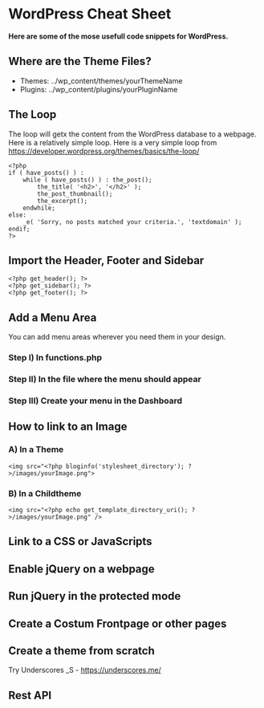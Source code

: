 # WordPress Cheat Sheet

**Here are some of the mose usefull code snippets for WordPress.**

## Where are the Theme Files?

* Themes: ../wp_content/themes/yourThemeName
* Plugins: ../wp_content/plugins/yourPluginName

## The Loop

The loop will getx the content from the WordPress database to a webpage. Here is a relatively simple loop.
Here is a very simple loop from https://developer.wordpress.org/themes/basics/the-loop/

~~~~
<?php
if ( have_posts() ) :
    while ( have_posts() ) : the_post();
        the_title( '<h2>', '</h2>' );
        the_post_thumbnail();
        the_excerpt();
    endwhile;
else:
    _e( 'Sorry, no posts matched your criteria.', 'textdomain' );
endif;
?>
~~~~

## Import the Header, Footer and Sidebar

~~~~
<?php get_header(); ?>
<?php get_sidebar(); ?>
<?php get_footer(); ?>
~~~~

## Add a Menu Area

You can add menu areas wherever you need them in your design.

### Step I) In functions.php

### Step II) In the file where the menu should appear

### Step III) Create your menu in the Dashboard

## How to link to an Image

### A) In a Theme

~~~~
<img src="<?php bloginfo('stylesheet_directory'); ?>/images/yourImage.png">
~~~~

### B) In a Childtheme

~~~~
<img src="<?php echo get_template_directory_uri(); ?>/images/yourImage.png" />
~~~~

## Link to a CSS or JavaScripts

## Enable jQuery on a webpage

## Run jQuery in the protected mode

## Create a Costum Frontpage or other pages

## Create a theme from scratch

Try Underscores _S - https://underscores.me/

## Rest API
